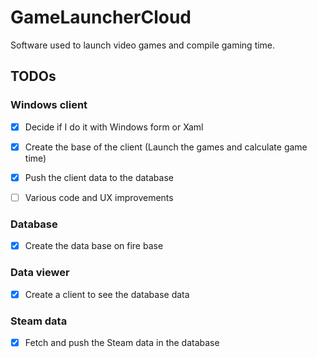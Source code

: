 # GameLauncherCloud
Software used to launch video games and compile gaming time.


## TODOs
### Windows client
- [X] Decide if I do it with Windows form or Xaml

- [X] Create the base of the client (Launch the games and calculate game time)

- [X] Push the client data to the database

- [ ] Various code and UX improvements

### Database
- [X] Create the data base on fire base

### Data viewer
- [X] Create a client to see the database data

### Steam data
- [X] Fetch and push the Steam data in the database
